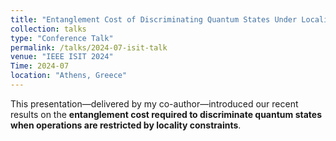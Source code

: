 ```yaml
---
title: "Entanglement Cost of Discriminating Quantum States Under Locality Constraints"
collection: talks
type: "Conference Talk"
permalink: /talks/2024-07-isit-talk
venue: "IEEE ISIT 2024"
Time: 2024-07
location: "Athens, Greece"
---
```


This presentation—delivered by my co-author—introduced our recent results on the **entanglement cost required to discriminate quantum states when operations are restricted by locality constraints**. 


